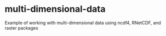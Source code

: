 # multi-dimensional-data
Example of working with multi-dimensional data using ncdf4, RNetCDF, and raster packages
